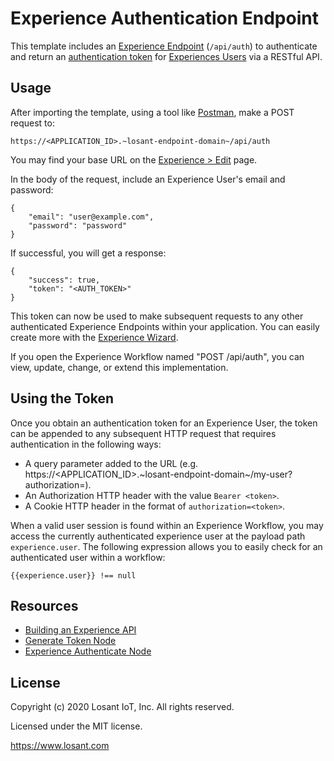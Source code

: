 # Experience Authentication Endpoint

This template includes an [Experience Endpoint](https://docs.losant.com/experiences/endpoints/) (`/api/auth`) to authenticate and return an [authentication token](https://docs.losant.com/experiences/endpoints/#passing-authorization-tokens) for [Experiences Users](https://docs.losant.com/experiences/users/) via a RESTful API.

## Usage 

After importing the template, using a tool like [Postman](https://www.postman.com/), make a POST request to:

```
https://<APPLICATION_ID>.~losant-endpoint-domain~/api/auth 
```

You may find your base URL on the [Experience > Edit](https://app.losant.com/applications/recent/experience/versions/develop) page. 

In the body of the request, include an Experience User's email and password:

```
{
    "email": "user@example.com",
    "password": "password"
}
```

If successful, you will get a response:

```
{
    "success": true,
    "token": "<AUTH_TOKEN>"
}
```

This token can now be used to make subsequent requests to any other authenticated Experience Endpoints within your application. You can easily create more with the [Experience Wizard](https://app.losant.com/applications/recent/experience/versions/develop).

If you open the Experience Workflow named  "POST /api/auth", you can view, update, change, or extend this implementation. 

## Using the Token

Once you obtain an authentication token for an Experience User, the token can be appended to any subsequent HTTP request that requires authentication in the following ways:

- A query parameter added to the URL (e.g. https://<APPLICATION_ID>.~losant-endpoint-domain~/my-user?authorization=<token>).
- An Authorization HTTP header with the value `Bearer <token>`.
- A Cookie HTTP header in the format of `authorization=<token>`.

When a valid user session is found within an Experience Workflow, you may access the currently authenticated experience user at the payload path `experience.user`. The following expression allows you to easily check for an authenticated user within a workflow:

```
{{experience.user}} !== null
```

## Resources

- [Building an Experience API](https://docs.losant.com/guides/building-an-experience-api/overview/)
- [Generate Token Node](https://docs.losant.com/workflows/experience/generate-token/)
- [Experience Authenticate Node](https://docs.losant.com/workflows/experience/authenticate/)


## License

Copyright (c) 2020 Losant IoT, Inc. All rights reserved.

Licensed under the MIT license.

https://www.losant.com